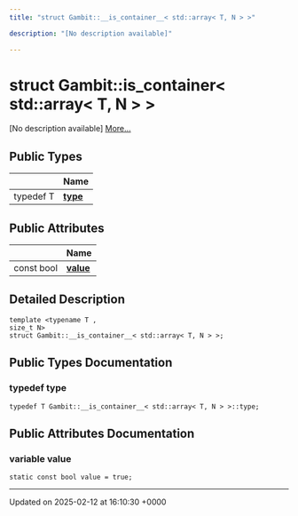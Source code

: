 ```yaml
---
title: "struct Gambit::__is_container__< std::array< T, N > >"

description: "[No description available]"

---
```


# struct Gambit::__is_container__< std::array< T, N > >



[No description available] [More...](#detailed-description)

## Public Types

|                | Name           |
| -------------- | -------------- |
| typedef T | **[type](/documentation/code/classes/structgambit_1_1____is__container_____3_01std_1_1array_3_01t_00_01n_01_4_01_4/#typedef-type)**  |

## Public Attributes

|                | Name           |
| -------------- | -------------- |
| const bool | **[value](/documentation/code/classes/structgambit_1_1____is__container_____3_01std_1_1array_3_01t_00_01n_01_4_01_4/#variable-value)**  |

## Detailed Description

```
template <typename T ,
size_t N>
struct Gambit::__is_container__< std::array< T, N > >;
```

## Public Types Documentation

### typedef type

```
typedef T Gambit::__is_container__< std::array< T, N > >::type;
```


## Public Attributes Documentation

### variable value

```
static const bool value = true;
```


-------------------------------

Updated on 2025-02-12 at 16:10:30 +0000